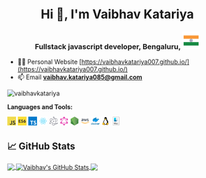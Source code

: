 <h1 align="center">Hi 👋, I'm Vaibhav Katariya</h1>
<h3 align="center">Fullstack javascript developer, Bengaluru, <code><img height="40" src="https://raw.githubusercontent.com/github/explore/7391702b9ed55a70f0a4003331e888e3f3a11c8a/collections/made-in-india/made-in-india.png"></code> 

</h3>


- 👨‍💻 Personal Website [https://vaibhavkatariya007.github.io/](https://vaibhavkatariya007.github.io/)
- 📫 Email **vaibhav.katariya085@gmail.com**

<p align="left"> <img src="https://komarev.com/ghpvc/?username=vaibhavkatariya007" alt="vaibhavkatariya" /> </p>

**Languages and Tools:**  


<code><img height="20" src="https://raw.githubusercontent.com/github/explore/80688e429a7d4ef2fca1e82350fe8e3517d3494d/topics/javascript/javascript.png"></code>
<code><img height="20" src="https://raw.githubusercontent.com/github/explore/80688e429a7d4ef2fca1e82350fe8e3517d3494d/topics/es6/es6.png"></code>
<code><img height="20" src="https://raw.githubusercontent.com/github/explore/80688e429a7d4ef2fca1e82350fe8e3517d3494d/topics/typescript/typescript.png"></code>
<code><img height="20" src="https://raw.githubusercontent.com/github/explore/80688e429a7d4ef2fca1e82350fe8e3517d3494d/topics/react/react.png"></code>
<code><img height="20" src="https://raw.githubusercontent.com/github/explore/80688e429a7d4ef2fca1e82350fe8e3517d3494d/topics/electron/electron.png"></code>
<code><img height="20" src="https://raw.githubusercontent.com/github/explore/5c058a388828bb5fde0bcafd4bc867b5bb3f26f3/topics/graphql/graphql.png"></code>
<code><img height="20" src="https://raw.githubusercontent.com/github/explore/80688e429a7d4ef2fca1e82350fe8e3517d3494d/topics/nodejs/nodejs.png"></code> 
<code><img height="20" src="https://raw.githubusercontent.com/github/explore/fbceb94436312b6dacde68d122a5b9c7d11f9524/topics/aws/aws.png"></code>
<code><img height="20" src="https://raw.githubusercontent.com/github/explore/80688e429a7d4ef2fca1e82350fe8e3517d3494d/topics/docker/docker.png"></code>
<code><img height="20" src="https://raw.githubusercontent.com/github/explore/80688e429a7d4ef2fca1e82350fe8e3517d3494d/topics/linux/linux.png"></code>
<code><img height="20" src="https://raw.githubusercontent.com/github/explore/80688e429a7d4ef2fca1e82350fe8e3517d3494d/topics/macos/macos.png"></code>



## &#x1f4c8; GitHub Stats

<a href="https://github.com/vaibhavkatariya007/vaibhavkatariya007">
  <img align="center" src="https://github-readme-stats.vercel.app/api/top-langs/?username=vaibhavkatariya007&hide=java,ruby,shell&title_color=ffffff&text_color=c9cacc&icon_color=2bbc8a&bg_color=1d1f21" />
</a>
<a href="https://github.com/vaibhavkatariya007/vaibhavkatariya007">
  <img align="center" src="https://github-readme-stats.vercel.app/api?username=vaibhavkatariya007&show_icons=true&line_height=27&count_private=true&title_color=ffffff&text_color=c9cacc&icon_color=2bbc8a&bg_color=1d1f21" alt="Vaibhav's GitHub Stats" />
</a>

<a href="https://github.com/vaibhavkatariya007/vaibhavkatariya007.github.io">
  <!-- Change the `github-readme-stats.anuraghazra1.vercel.app` to `github-readme-stats.vercel.app`  -->
  <img align="center" src="https://github-readme-stats.vercel.app/api/pin/?username=vaibhavkatariya007&show_icons=true&line_height=27&count_private=true&title_color=ffffff&text_color=c9cacc&icon_color=2bbc8a&bg_color=1d1f21&repo=vaibhavkatariya007.github.io" />
</a>


<!--

[![vaibhavkatariya007's wakatime stats](https://github-readme-stats.vercel.app/api/wakatime?username=vaibhavkatariya007)](https://github.com/vaibhavkatariya007/vaibhavkatariya007)

<a href="https://github.com/vaibhavkatariya007/github-readme-stats">
# Change the `github-readme-stats.anuraghazra1.vercel.app` to `github-readme-stats.vercel.app`  
  <img align="center" src="https://github-readme-stats.vercel.app/api/top-langs/?username=vaibhavkatariya007&layout=compact&theme=material-palenight" />
</a>

<p align="center" style="display:flex;margin:25px 0;justify-content:center"><img align="left" src="https://github-readme-stats.vercel.app/api/top-langs/?username=karankiri&layout=default&hide=html" alt="karankiri" /></p>

<p align="center" style="display:flex;margin-bottom:25px;justify-content:center"><img align="center" src="https://github-readme-stats.vercel.app/api?username=karankiri&show_icons=true" alt="karankiri" /></p>

<p align="center">
<a href="https://codepen.io/karankiri" target="blank"><img align="center" src="https://cdn.jsdelivr.net/npm/simple-icons@3.0.1/icons/codepen.svg" alt="karankiri" height="30" width="30" /></a>
<a href="https://twitter.com/karan_kiri" target="blank"><img align="center" src="https://cdn.jsdelivr.net/npm/simple-icons@3.0.1/icons/twitter.svg" alt="karan_kiri" height="30" width="30" /></a>
<a href="https://linkedin.com/in/karan-kiri" target="blank"><img align="center" src="https://cdn.jsdelivr.net/npm/simple-icons@3.0.1/icons/linkedin.svg" alt="karan-kiri" height="30" width="30" /></a>
<a href="https://stackoverflow.com/users/6792485" target="blank"><img align="center" src="https://cdn.jsdelivr.net/npm/simple-icons@3.0.1/icons/stackoverflow.svg" alt="6792485" height="30" width="30" /></a>
<a href="https://medium.com/@karankiri" target="blank"><img align="center" src="https://cdn.jsdelivr.net/npm/simple-icons@3.0.1/icons/medium.svg" alt="@karankiri" height="30" width="30" /></a>
</p>


**vaibhavkatariya007/vaibhavkatariya007** is a ✨ _special_ ✨ repository because its `README.md` (this file) appears on your GitHub profile.

Here are some ideas to get you started:

- 🔭 I’m currently working on ...
- 🌱 I’m currently learning ...
- 👯 I’m looking to collaborate on ...
- 🤔 I’m looking for help with ...
- 💬 Ask me about ...
- 📫 How to reach me: ...
- 😄 Pronouns: ...
- ⚡ Fun fact: ...
-->
